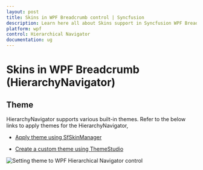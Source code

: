 ```yaml
---
layout: post
title: Skins in WPF Breadcrumb control | Syncfusion
description: Learn here all about Skins support in Syncfusion WPF Breadcrumb (HierarchyNavigator) control and more.
platform: wpf
control: Hierarchical Navigator
documentation: ug
---
```


# Skins in WPF Breadcrumb (HierarchyNavigator)

## Theme

HierarchyNavigator supports various built-in themes. Refer to the below links to apply themes for the HierarchyNavigator,

  * [Apply theme using SfSkinManager](https://help.syncfusion.com/wpf/themes/skin-manager)
	
  * [Create a custom theme using ThemeStudio](https://help.syncfusion.com/wpf/themes/theme-studio#creating-custom-theme)

  ![Setting theme to WPF Hierarchical Navigator control](Getting-Started_images/wpf-hierarchy-navigator-control-theme.png)
